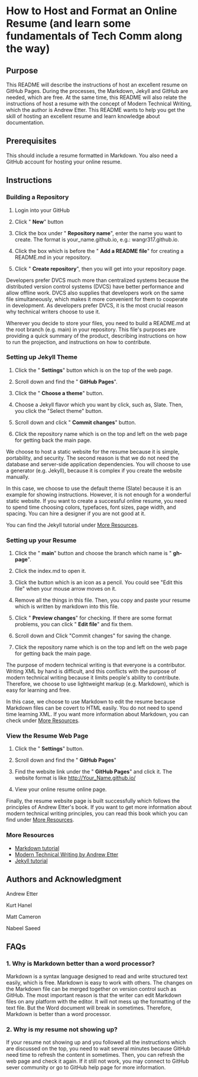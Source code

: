 # **How to Host and Format an Online Resume (and learn some fundamentals of Tech Comm along the way)**

## **Purpose**

This README will describe the instructions of host an excellent resume on GitHub Pages. During the processes, the Markdown, Jekyll and GitHub are needed, which are free. At the same time, this README will also relate the instructions of host a resume with the concept of Modern Technical Writing, which the author is Andrew Etter. This README wants to help you get the skill of hosting an excellent resume and learn knowledge about documentation.

## **Prerequisites**

This should include a resume formatted in Markdown. You also need a GitHub account for hosting your online resume.

## **Instructions**

### **Building a Repository**

1. Login into your GitHub

2. Click &quot; **New**&quot; button

3. Click the box under &quot; **Repository name**&quot;, enter the name you want to create. The format is your\_name.github.io, e.g.: wangr317.github.io.

4. Click the box which is before the &quot; **Add a README file**&quot; for creating a README.md in your repository.

5. Click &quot; **Create repository**&quot;, then you will get into your repository page.

Developers prefer DVCS much more than centralized systems because the distributed version control systems (DVCS) have better performance and allow offline work. DVCS also supplies that developers work on the same file simultaneously, which makes it more convenient for them to cooperate in development. As developers prefer DVCS, it is the most crucial reason why technical writers choose to use it.

Wherever you decide to store your files, you need to build a README.md at the root branch (e.g. main) in your repository. This file&#39;s purposes are providing a quick summary of the product, describing instructions on how to run the projection, and instructions on how to contribute.

### **Setting up Jekyll Theme**

1. Click the &quot; **Settings**&quot; button which is on the top of the web page.

2. Scroll down and find the &quot; **GitHub Pages**&quot;.

3. Click the &quot; **Choose a theme**&quot; button.

4. Choose a Jekyll flavor which you want by click, such as, Slate. Then, you click the &quot;Select theme&quot; button.

5. Scroll down and click &quot; **Commit changes**&quot; button.

6. Click the repository name which is on the top and left on the web page for getting back the main page.

We choose to host a static website for the resume because it is simple, portability, and security. The second reason is that we do not need the database and server-side application dependencies. You will choose to use a generator (e.g. Jekyll), because it is complex if you create the website manually.

In this case, we choose to use the default theme (Slate) because it is an example for showing instructions. However, it is not enough for a wonderful static website. If you want to create a successful online resume, you need to spend time choosing colors, typefaces, font sizes, page width, and spacing. You can hire a designer if you are not good at it.

You can find the Jekyll tutorial under [More Resources](More_Resources).

### **Setting up your Resume**

1. Click the &quot; **main**&quot; button and choose the branch which name is &quot; **gh-page**&quot;.

2. Click the index.md to open it.

3. Click the button which is an icon as a pencil. You could see &quot;Edit this file&quot; when your mouse arrow moves on it.

4. Remove all the things in this file. Then, you copy and paste your resume which is written by markdown into this file.

5. Click &quot; **Preview changes**&quot; for checking. If there are some format problems, you can click &quot; **Edit file**&quot; and fix them.

6. Scroll down and Click &quot;Commit changes&quot; for saving the change.

7. Click the repository name which is on the top and left on the web page for getting back the main page.

The purpose of modern technical writing is that everyone is a contributor. Writing XML by hand is difficult, and this conflicts with the purpose of modern technical writing because it limits people&#39;s ability to contribute. Therefore, we choose to use lightweight markup (e.g. Markdown), which is easy for learning and free.

In this case, we choose to use Markdown to edit the resume because Markdown files can be covert to HTML easily. You do not need to spend time learning XML. If you want more information about Markdown, you can check under [More Resources](#More_Resources).

### **View the Resume Web Page**

1. Click the &quot; **Settings**&quot; button.

2. Scroll down and find the &quot; **GitHub Pages**&quot;

3. Find the website link under the &quot; **GitHub Pages**&quot; and click it. The website format is like [http://Your\_Name.github.io/](http://Your_Name.github.io/)

4. View your online resume online page.

Finally, the resume website page is built successfully which follows the principles of Andrew Etter&#39;s book. If you want to get more information about modern technical writing principles, you can read this book which you can find under [More Resources](#More_Resources).

### **More Resources**
- [Markdown tutorial](https://www.markdowntutorial.com/)
- [Modern Technical Writing by Andrew Etter](https://www.amazon.ca/Modern-Technical-Writing-Introduction-Documentation-ebook/dp/B01A2QL9SS)
- [Jekyll tutorial](https://jekyllrb.com/tutorials/home/)

## **Authors and Acknowledgment**

Andrew Etter

Kurt Hanel

Matt Cameron

Nabeel Saeed

## **FAQs**

### **1. Why is Markdown better than a word processor?**

Markdown is a syntax language designed to read and write structured text easily, which is free. Markdown is easy to work with others. The changes on the Markdown file can be merged together on version control such as GitHub. The most important reason is that the writer can edit Markdown files on any platform with the editor. It will not mess up the formatting of the text file. But the Word document will break in sometimes. Therefore, Markdown is better than a word processor.

### **2. Why is my resume not showing up?**

If your resume not showing up and you followed all the instructions which are discussed on the top, you need to wait several minutes because GitHub need time to refresh the content in sometimes. Then, you can refresh the web page and check it again. If it still not work, you may connect to GitHub sever community or go to GitHub help page for more information.
